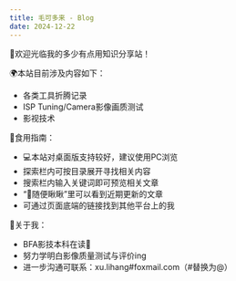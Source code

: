 ```yaml
---
title: 毛可多来 - Blog
date: 2024-12-22
---
```


👏欢迎光临我的多少有点用知识分享站！

🌍本站目前涉及内容如下：

- 各类工具折腾记录
- ISP Tuning/Camera影像画质测试
- 影视技术

🥣食用指南：

- 💻本站对桌面版支持较好，建议使用PC浏览
- 探索栏内可按目录展开寻找相关内容
- 搜索栏内输入关键词即可预览相关文章
- “🔀随便瞅瞅”里可以看到近期更新的文章
- 可通过页面底端的链接找到其他平台上的我

👀关于我：

- BFA影技本科在读📖
- 努力学明白影像质量测试与评价ing
- 进一步沟通可联系：xu.lihang#foxmail.com（#替换为@）